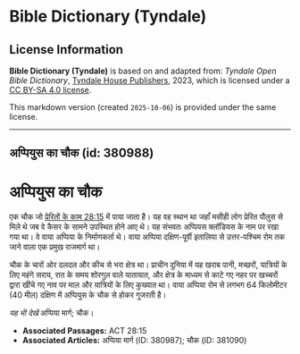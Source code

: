 # Bible Dictionary (Tyndale)

## License Information

**Bible Dictionary (Tyndale)** is based on and adapted from: _Tyndale Open Bible Dictionary_, [Tyndale House Publishers](https://tyndaleopenresources.com/), 2023, which is licensed under a [CC BY-SA 4.0 license](https://creativecommons.org/licenses/by-sa/4.0/legalcode.en).

This markdown version (created `2025-10-06`) is provided under the same license.



--------------------------------

## अप्पियुस का चौक (id: 380988)

अप्पियुस का चौक
===============

एक चौक जो [प्रेरितों के काम 28:15](https://ref.ly/Acts28:15) में पाया जाता है। यह वह स्थान था जहाँ मसीही लोग प्रेरित पौलुस से मिले थे जब वे कैसर के सामने उपस्थित होने आए थे। यह संभवतः अप्पियस क्लॉडियस के नाम पर रखा गया था। वे वाया अप्पिया के निर्माणकर्ता थे। वाया अप्पिया दक्षिण\-पूर्वी इतालिया से उत्तर\-पश्चिम रोम तक जाने वाला एक प्रमुख राजमार्ग था।

चौक के चारों ओर दलदल और कीच से भरा क्षेत्र था। प्राचीन दुनिया में यह खराब पानी, मच्छरों, यात्रियों के लिए महंगे सराय, रात के समय शोरगुल वाले यातायात, और क्षेत्र के माध्यम से काटे गए नहर पर खच्चरों द्वारा खींचे गए नाव पर माल और यात्रियों के लिए कुख्यात था। वाया अप्पिया रोम से लगभग 64 किलोमीटर (40 मील) दक्षिण में अप्पियुस के चौक से होकर गुजरती है।

*यह भी देखें* अप्पिया मार्ग; चौक।

* **Associated Passages:** ACT 28:15
* **Associated Articles:** अप्पिया मार्ग (ID: 380987); चौक (ID: 381090)

